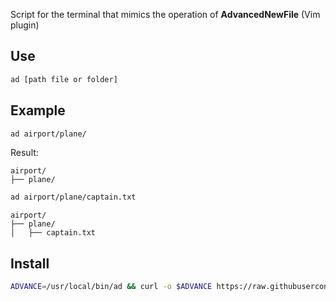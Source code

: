 Script for the terminal that mimics the operation of **AdvancedNewFile** (Vim plugin)

## Use

```bash
ad [path file or folder]
```

## Example

```bash
ad airport/plane/
```

Result:
```
airport/
├── plane/
```

```bash
ad airport/plane/captain.txt
```

```
airport/
├── plane/
│   ├── captain.txt
```


## Install

```bash
ADVANCE=/usr/local/bin/ad && curl -o $ADVANCE https://raw.githubusercontent.com/tanrax/terminal-AdvancedNewFile/master/bin/advance && chmod +x $ADVANCE && unset ADVANCE
```
